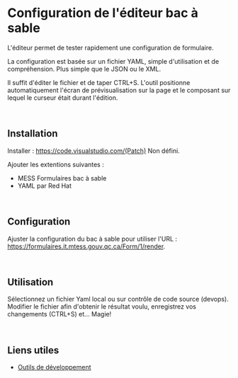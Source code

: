 # Configuration de l'éditeur bac à sable

L'éditeur permet de tester rapidement une configuration de formulaire.

La configuration est basée sur un fichier YAML, simple d'utilisation et de compréhension. Plus simple que le JSON ou le XML.

Il suffit d'éditer le fichier et de taper CTRL+S. L'outil positionne automatiquement l'écran de prévisualisation sur la page et le composant sur lequel le curseur était durant l'édition.

&nbsp;

## Installation


Installer : https://code.visualstudio.com/(Patch) Non défini.


Ajouter les extentions suivantes :
- MESS Formulaires bac à sable
- YAML par Red Hat

&nbsp;

## Configuration
Ajuster la configuration du bac à sable pour utiliser l'URL : https://formulaires.it.mtess.gouv.qc.ca/Form/1/render.

&nbsp;

## Utilisation
Sélectionnez un fichier Yaml local ou sur contrôle de code source (devops).
Modifier le fichier afin d'obtenir le résultat voulu, enregistrez vos changements (CTRL+S) et... Magie!

&nbsp;

## Liens utiles
- [Outils de développement](outils-developpement.md)



